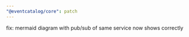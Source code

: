 ```yaml
---
"@eventcatalog/core": patch
---
```


fix: mermaid diagram with pub/sub of same service now shows correctly
